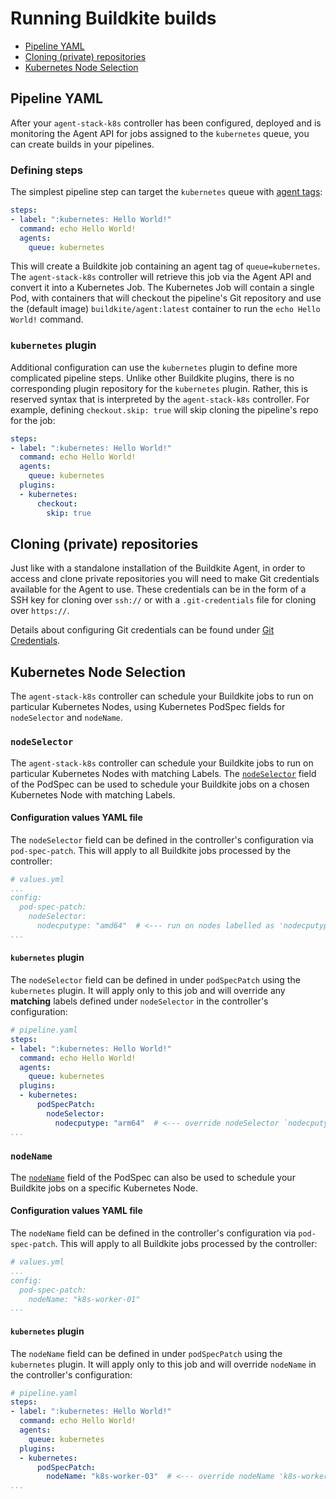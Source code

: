 # Running Buildkite builds

* [Pipeline YAML](#pipeline-yaml)
* [Cloning (private) repositories](#cloning-private-repositories)
* [Kubernetes Node Selection](#kubernetes-node-selection)

## Pipeline YAML

After your `agent-stack-k8s` controller has been configured, deployed and is monitoring the Agent API for jobs assigned to the `kubernetes` queue, you can create builds in your pipelines.

### Defining steps

The simplest pipeline step can target the `kubernetes` queue with [agent tags](https://buildkite.com/docs/agent/v3/queues):

```yaml
steps:
- label: ":kubernetes: Hello World!"
  command: echo Hello World!
  agents:
    queue: kubernetes
```

This will create a Buildkite job containing an agent tag of `queue=kubernetes`.
The `agent-stack-k8s` controller will retrieve this job via the Agent API and convert it into a Kubernetes Job.
The Kubernetes Job will contain a single Pod, with containers that will checkout the pipeline's Git repository and use the (default image) `buildkite/agent:latest` container to run the `echo Hello World!` command.

### `kubernetes` plugin

Additional configuration can use the `kubernetes` plugin to define more complicated pipeline steps.
Unlike other Buildkite plugins, there is no corresponding plugin repository for the `kubernetes` plugin.
Rather, this is reserved syntax that is interpreted by the `agent-stack-k8s` controller.
For example, defining `checkout.skip: true` will skip cloning the pipeline's repo for the job:

```yaml
steps:
- label: ":kubernetes: Hello World!"
  command: echo Hello World!
  agents:
    queue: kubernetes
  plugins:
  - kubernetes:
      checkout:
        skip: true
```

## Cloning (private) repositories

Just like with a standalone installation of the Buildkite Agent, in order to access and clone private repositories you will need to make Git credentials available for the Agent to use.
These credentials can be in the form of a SSH key for cloning over `ssh://` or with a `.git-credentials` file for cloning over `https://`.

Details about configuring Git credentials can be found under [Git Credentials](git_credentials.md).

## Kubernetes Node Selection

The `agent-stack-k8s` controller can schedule your Buildkite jobs to run on particular Kubernetes Nodes, using Kubernetes PodSpec fields for `nodeSelector` and `nodeName`.

### `nodeSelector`

The `agent-stack-k8s` controller can schedule your Buildkite jobs to run on particular Kubernetes Nodes with matching Labels. The [`nodeSelector`](https://kubernetes.io/docs/tasks/configure-pod-container/assign-pods-nodes/#create-a-pod-that-gets-scheduled-to-your-chosen-node) field of the PodSpec can be used to schedule your Buildkite jobs on a chosen Kubernetes Node with matching Labels.

#### Configuration values YAML file

The `nodeSelector` field can be defined in the controller's configuration via `pod-spec-patch`. This will apply to all Buildkite jobs processed by the controller:

```yaml
# values.yml
...
config:
  pod-spec-patch:
    nodeSelector:
      nodecputype: "amd64"  # <--- run on nodes labelled as 'nodecputype=amd64'
...
```

#### `kubernetes` plugin

The `nodeSelector` field can be defined in under `podSpecPatch` using the `kubernetes` plugin. It will apply only to this job and will override any __matching__ labels defined under `nodeSelector` in the controller's configuration:

```yaml
# pipeline.yaml
steps:
- label: ":kubernetes: Hello World!"
  command: echo Hello World!
  agents:
    queue: kubernetes
  plugins:
  - kubernetes:
      podSpecPatch:
        nodeSelector:
          nodecputype: "arm64"  # <--- override nodeSelector `nodecputype` label from 'amd64' -> 'arm64'
...
```

### `nodeName`

The [`nodeName`](https://kubernetes.io/docs/tasks/configure-pod-container/assign-pods-nodes/#create-a-pod-that-gets-scheduled-to-specific-node) field of the PodSpec can also be used to schedule your Buildkite jobs on a specific Kubernetes Node.

#### Configuration values YAML file

The `nodeName` field can be defined in the controller's configuration via `pod-spec-patch`. This will apply to all Buildkite jobs processed by the controller:

```yaml
# values.yml
...
config:
  pod-spec-patch:
    nodeName: "k8s-worker-01"
...
```

#### `kubernetes` plugin

The `nodeName` field can be defined in under `podSpecPatch` using the `kubernetes` plugin. It will apply only to this job and will override `nodeName` in the controller's configuration:

```yaml
# pipeline.yaml
steps:
- label: ":kubernetes: Hello World!"
  command: echo Hello World!
  agents:
    queue: kubernetes
  plugins:
  - kubernetes:
      podSpecPatch:
        nodeName: "k8s-worker-03"  # <--- override nodeName 'k8s-worker-01' -> 'k8s-worker-03'
...
```
